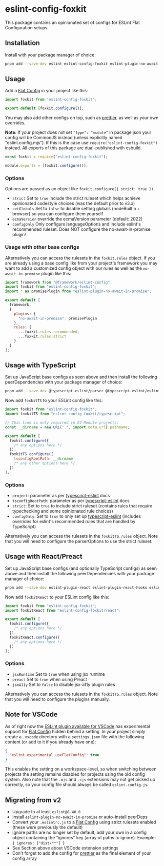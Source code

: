 # eslint-config-foxkit

This package contains an opinionated set of configs for ESLint Flat Configuration setups.

## Installation

Install with your package manager of choice:

```bash
pnpm add --save-dev eslint eslint-config-foxkit eslint-plugin-no-await-in-promise
```

## Usage

Add a [Flat Config] in your project like this:

```js
import foxkit from "eslint-config-foxkit";

export default [foxkit.configure()];
```

You may also add other configs on top, such as [prettier], as well as your own overrides.

**Note:** If your project does not set `"type": "module"` in package.json your config will be CommonJS instead (unless explicitly named "eslint.config.mjs"). If this is the case use `require("eslint-config-foxkit")` instead. All exports of this package are dual-published with esbuild.

```js
const foxkit = require("eslint-config-foxkit");

module.exports = [foxkit.configure()];
```

### Options

Options are passed as an object like `foxkit.configure({ strict: true })`.

- `strict` Set to `true` include the strict ruleset which helps achieve opinionated codestyle choices (was the default prior to v3.x)
- `setGlobals` Set to `false` to disable setting globals (nodeBuiltin + browser) so you can configure them yourself
- `ecmaVersion` override the ecmaVersion parameter (default: 2022)
- `configOnly` Only configure languageOptions and include eslint's recommended ruleset. Does NOT configure the no-await-in-promise plugin!

### Usage with other base configs

Alternatively you can access the rulesets in the `foxkit.rules` object. If you are already using a base config like from your project's framework you may want to add a customized config object with our rules as well as the `no-await-in-promise` plugin like this:

```js
import framework from "@framework/eslint-config";
import foxkit from "eslint-config-foxkit";
import * as promisePlugin from "eslint-plugin-no-await-in-promise";

export default [
  framework,
  {
    plugins: {
      "no-await-in-promise": promisePlugin
    },
    rules: {
      ...foxkit.rules.recommended,
      ...foxkit.rules.strict
    }
  }
];
```

## Usage with TypeScript

Set up JavaScript base configs as seen above and then install the following peerDependencies with your package manager of choice:

```bash
pnpm add --save-dev @typescript-eslint/parser @typescript-eslint/eslint-plugin
```

Now add `foxkitTS` to your ESLint config like this:

```js
import foxkit from "eslint-config-foxkit";
import foxkitTS from "eslint-config-foxkit/typescript";

// This line is only required in ES Module projects:
const __dirname = new URL(".", import.meta.url).pathname;

export default [
  foxkit.configure({
    /* any options here */
  }),
  foxkitTS.configure({
    tsconfigRootPath: __dirname
    /* any other options here */
  })
];
```

### Options

- `project`: parameter as per [typescript-eslint] docs
- `tsconfigRootPath`: parameter as per [typescript-eslint] docs
- `strict`: Set to `true` to include strict ruleset (contains rules that require typechecking and some opinionated rule choices)
- `configOnly`: Set to `true` to only set up [typescript-eslint] (includes overrides for eslint's recommended rules that are handled by TypeScript)

Alternatively you can access the rulesets in the `foxkitTS.rules` object. Note that you will need to configure the parserOptions to use the strict ruleset.

## Usage with React/Preact

Set up JavaScript base configs (and optionally TypeScript configs) as seen above and then install the following peerDependencies with your package manager of choice:

```bash
pnpm add --save-dev eslint-plugin-react eslint-plugin-react-hooks eslint-plugin-jsx-a11y
```

Now add `foxkitReact` to your ESLint config like this:

```js
import foxkit from "eslint-config-foxkit";
import foxkitReact from "eslint-config-foxkit/react";

export default [
  foxkit.configure({
    /* any options here */
  }),
  foxkitReact.configure({
    /* any options here */
  })
];
```

### Options

- `jsxRuntime` Set to `true` when using jsx runtime
- `preact` Set to `true` when using Preact
- `jsxA11y` Set to `false` to disable jsx-a11y plugin rules

Alternatively you can access the rulesets in the `foxkitTS.rules` object. Note that you will need to configure the plugins manually.

## Note for VSCode

As of right now the [ESLint plugin available for VSCode](https://marketplace.visualstudio.com/items?itemName=dbaeumer.vscode-eslint) has experimental support for [Flat Config] hidden behind a setting. In your project simply create a `.vscode` directory with a `settings.json` file with the following content (or add to it if you already have one):

```json
{
  "eslint.experimental.useFlatConfig": true
}
```

This enables the setting on a workspace-level, so when switching between projects the setting remains disabled for projects using the old config system. Also note that the `.mjs` and `.cjs` extensions may not get picked up correctly, so your config file should always be called `eslint.config.js`.

## Migrating from v2

- Upgrade to at least `eslint@8.40.0`
- Install `eslint-plugin-no-await-in-promise` or auto-install peerDeps
- Convert your `.eslintrc.js` to a [Flat Config] using strict rulesets enabled (these were previously the default)
- ignore paths are no longer set by default, add your own in a config object containing the "ignores" key (array of paths to ignore). Example: `{ ignores: ["dist/**"] }`
- See Section above about VSCode extension settings
- Don't forget to add the config for [prettier] as the final element of your config array

[Flat Config]: (https://eslint.org/docs/latest/use/configure/configuration-files-new)
[typescript-eslint]: (https://typescript-eslint.io/)
[prettier]: (https://www.npmjs.com/package/eslint-config-prettier)
